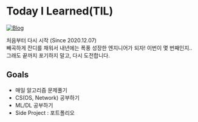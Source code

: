 # Today I Learned(TIL)

[![Blog](https://img.shields.io/badge/Blog-Tistory-green.svg)](https://metleeha.tistory.com/)

처음부터 다시 시작 (Since 2020.12.07) <br>
빼곡하게 잔디를 채워서 내년에는 폭풍 성장한 엔지니어가 되자!
이번이 몇 번째인지..
그래도 끝까지 포기하지 말고, 다시 도전합니다.

## Goals
- 매일 알고리즘 문제풀기
- CS(OS, Network) 공부하기
- ML/DL 공부하기 
- Side Project : 포트폴리오 

